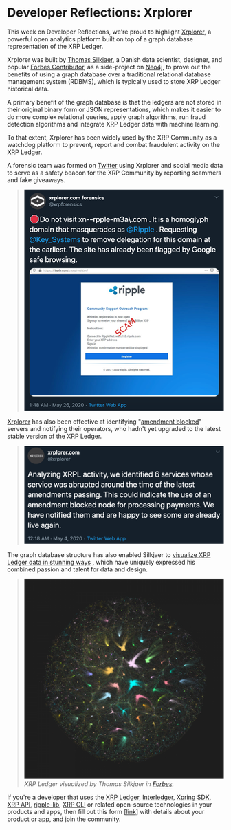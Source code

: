 # Developer Reflections: Xrplorer

This week on Developer Reflections, we're proud to highlight [Xrplorer](https://xrplorer.com), a powerful open analytics platform built on top of a graph database representation of the XRP Ledger.

Xrplorer was built by [Thomas Silkjaer](https://twitter.com/Silkjaer), a Danish data scientist, designer, and popular [Forbes Contributor](https://www.forbes.com/sites/thomassilkjaer/#4562826a7348), as a side-project on [Neo4j](https://neo4j.com/), to prove out the benefits of using a graph database over a traditional relational database management system (RDBMS), which is typically used to store XRP Ledger historical data.

<!-- BREAK -->

A primary benefit of the graph database is that the ledgers are not stored in their original binary form or JSON representations, which makes it easier to do more complex relational queries, apply graph algorithms, run fraud detection algorithms and integrate XRP Ledger data with machine learning.

To that extent, Xrplorer has been widely used by the XRP Community as a watchdog platform to prevent, report and combat fraudulent activity on the XRP Ledger.

A forensic team was formed on [Twitter](https://twitter.com/xrpforensics) using Xrplorer and social media data to serve as a safety beacon for the XRP Community by reporting scammers and fake giveaways.

> ![Xrplorer tweet flagging a scam domain](../img/xrplorer/xrplorer-anti-scam-tweet.png)

[Xrplorer](https://twitter.com/xrplorer) has also been effective at identifying "[amendment blocked](https://xrpl.org/amendments.html#amendment-blocked)" servers and notifying their operators, who hadn't yet upgraded to the latest stable version of the XRP Ledger.

> ![Xrplorer tweet about finding amendment blocked services](../img/xrplorer/xrplorer-amendment-blocked-tweet.png)

The graph database structure has also enabled Silkjaer to [visualize XRP Ledger data in stunning ways](https://www.forbes.com/sites/thomassilkjaer/2019/05/13/visualization-the-xrp-ledger-expanding-over-time/#6508d5a446ea) , which have uniquely expressed his combined passion and talent for data and design.

> ![XRP Ledger visualization by Thomas Silkjaer](../img/xrplorer/xrpl-visualized-by-silkjaer.png)
> _XRP Ledger visualized by Thomas Silkjaer in [Forbes](https://www.forbes.com/sites/thomassilkjaer/2019/05/13/visualization-the-xrp-ledger-expanding-over-time/#52c7b3746ea7)._

If you're a developer that uses the [XRP Ledger](https://xrpl.org/), [Interledger](https://interledger.org/), [Xpring SDK](https://github.com/xpring-eng/xpring-sdk), [XRP API](https://github.com/xpring-eng/xrp-api), [ripple-lib](https://github.com/ripple/ripple-lib), [XRP CLI](https://github.com/xpring-eng/xrp-cli) or related open-source technologies in your products and apps, then fill out this form [[link](https://docs.google.com/forms/d/e/1FAIpQLSeQAWZFBanNeuYyTFoA2FzHXJzzduoQGSGxgeInzCL_WKJpdQ/viewform?usp=sf_link)] with details about your product or app, and join the community.